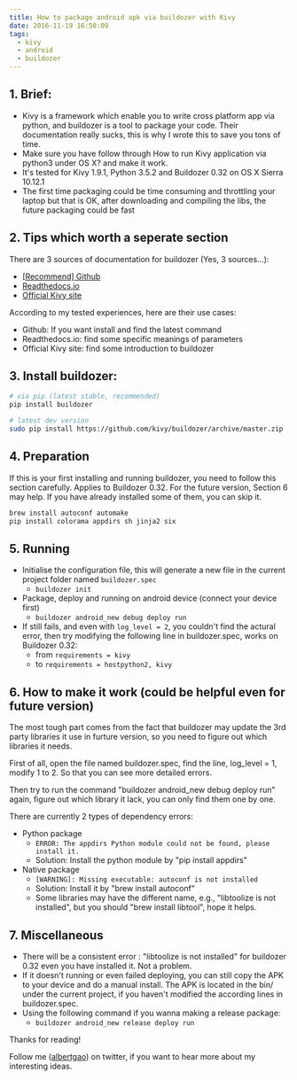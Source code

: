 ```yaml
---
title: How to package android apk via buildozer with Kivy
date: 2016-11-19 16:50:09
tags:
  - kivy
  - android
  - buildozer
---
```


## 1. Brief:

- Kivy is a framework which enable you to write cross platform app via python, and buildozer is a tool to package your code. Their documentation really sucks, this is why I wrote this to save you tons of time.
- Make sure you have follow through How to run Kivy application via python3 under OS X? and make it work.
- It's tested for Kivy 1.9.1, Python 3.5.2 and Buildozer 0.32 on OS X Sierra 10.12.1
- The first time packaging could be time consuming and throttling your laptop but that is OK, after downloading and compiling the libs, the future packaging could be fast

<!--more-->

## 2. Tips which worth a seperate section

There are 3 sources of documentation for buildozer (Yes, 3 sources...):

- [[Recommend] Github](https://github.com/kivy/buildozer)
- [Readthedocs.io](http://buildozer.readthedocs.io/en/latest/)
- [Official Kivy site](https://kivy.org/docs/guide/packaging-android.html)

According to my tested experiences, here are their use cases:

- Github: If you want install and find the latest command
- Readthedocs.io: find some specific meanings of parameters
- Official Kivy site: find some introduction to buildozer

## 3. Install buildozer:

```bash
# via pip (latest stable, recommended)
pip install buildozer

# latest dev version
sudo pip install https://github.com/kivy/buildozer/archive/master.zip
```

## 4. Preparation

If this is your first installing and running buildozer, you need to follow this section carefully. Applies to Buildozer 0.32. For the future version, Section 6 may help.
If you have already installed some of them, you can skip it.

```bash
brew install autoconf automake
pip install colorama appdirs sh jinja2 six
```

## 5. Running

- Initialise the configuration file, this will generate a new file in the current project folder named `buildozer.spec`
  - `buildozer init`
- Package, deploy and running on android device (connect your device first)
  - `buildozer android_new debug deploy run`
- If still fails, and even with `log_level = 2`, you couldn't find the actural error, then try modifying the following line in buildozer.spec, works on Buildozer 0.32:
  - from `requirements = kivy`
  - to `requirements = hostpython2, kivy`

## 6. How to make it work (could be helpful even for future version)

The most tough part comes from the fact that buildozer may update the 3rd party libraries it use in furture version, so you need to figure out which libraries it needs.

First of all, open the file named buildozer.spec, find the line, log_level = 1, modify 1 to 2. So that you can see more detailed errors.

Then try to run the command "buildozer android_new debug deploy run" again, figure out which library it lack, you can only find them one by one.

There are currently 2 types of dependency errors:

- Python package
  - `ERROR: The appdirs Python module could not be found, please install it.`
  - Solution: Install the python module by "pip install appdirs"
- Native package
  - `[WARNING]: Missing executable: autoconf is not installed`
  - Solution: Install it by "brew install autoconf"
  - Some libraries may have the different name, e.g., "libtoolize is not installed", but you should "brew install libtool", hope it helps.

## 7. Miscellaneous

- There will be a consistent error : "libtoolize is not installed" for buildozer 0.32 even you have installed it. Not a problem.
- If it doesn't running or even failed deploying, you can still copy the APK to your device and do a manual install. The APK is located in the bin/ under the current project, if you haven't modified the according lines in buildozer.spec.
- Using the following command if you wanna making a release package:
  - `buildozer android_new release deploy run`

Thanks for reading!

Follow me (<a href='https://twitter.com/albertgao' target="_blank" rel="noopener noreferrer">albertgao</a>) on twitter, if you want to hear more about my interesting ideas.
